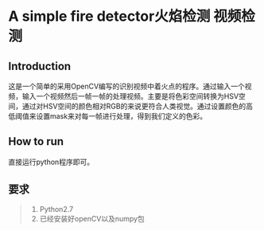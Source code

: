 #  A simple fire detector火焰检测 视频检测

## Introduction

这是一个简单的采用OpenCV编写的识别视频中着火点的程序。通过输入一个视频，输入一个视频然后一帧一帧的处理视频。主要是将色彩空间转换为HSV空间，通过对HSV空间的颜色相对RGB的来说更符合人类视觉。通过设置颜色的高低阈值来设置mask来对每一帧进行处理，得到我们定义的色彩。

## How to run

直接运行python程序即可。

## 要求

> 1. Python2.7
> 2. 已经安装好openCV以及numpy包



